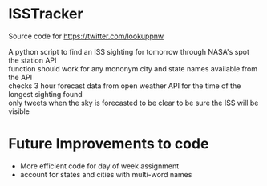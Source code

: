 # ISSTracker
Source code for https://twitter.com/lookuppnw

A python script to find an ISS sighting for tomorrow through NASA's spot the station API <br />
function should work for any mononym city and state names available from the API <br />
checks 3 hour forecast data from open weather API for the time of the longest sighting found <br />
only tweets when the sky is forecasted to be clear to be sure the ISS will be visible <br />

# Future Improvements to code
- More efficient code for day of week assignment <br />
- account for states and cities with multi-word names <br />
